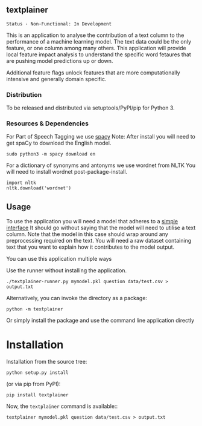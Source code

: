textplainer
----------

```
Status - Non-Functional: In Development
```

This is an application to analyse the contribution of a text column to the performance
of a machine learning model. The text data could be the only feature, or one column among
many others. This application will provide local feature impact analysis to understand
the specific word fetaures that are pushing model predictions up or down.

Additional feature flags unlock features that are more computationally intensive and
generally domain specific.


### Distribution

To be released and distributed via setuptools/PyPI/pip for Python 3.


### Resources & Dependencies

For Part of Speech Tagging we use [spacy](https://spacy.io/usage/spacy-101)
Note: After install you will need to get spaCy to download the English model.
```
sudo python3 -m spacy download en
```

For a dictionary of synonyms and antonyms we use wordnet from NLTK
You will need to install wordnet post-package-install.
```
import nltk
nltk.download('wordnet')
```


## Usage

To use the application you will need a model that adheres to a [simple interface](textplainer/ModelInterface.py)
It should go without saying that the model will need to utilise a text column. Note that the model in this case
should wrap around any preprocessing required on the text. You will need a raw dataset containing text that you
want to explain how it contributes to the model output.


You can use this application multiple ways

Use the runner without installing the application. 

```
./textplainer-runner.py mymodel.pkl question data/test.csv > output.txt
```

Alternatively, you can invoke the directory as a package:
 
```
python -m textplainer 
```

Or simply install the package and use the command line application directly


# Installation
Installation from the source tree:

```
python setup.py install
```

(or via pip from PyPI):

```
pip install textplainer
```

Now, the ``textplainer`` command is available::

```
textplainer mymodel.pkl question data/test.csv > output.txt
```


